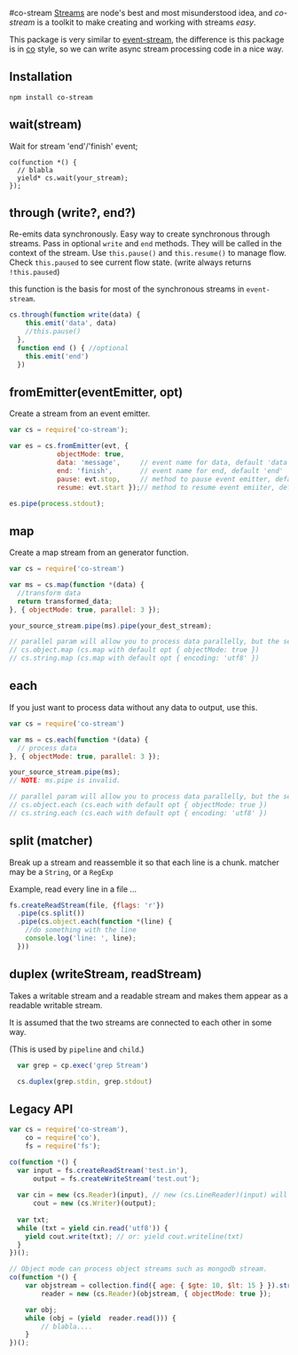#co-stream
[Streams](http://nodejs.org/api/stream.html "Stream") are node's best and most misunderstood idea, and _<em>co-stream</em>_ is a toolkit to make creating and working with streams <em>easy</em>. 

This package is very similar to [event-stream](https://github.com/dominictarr/event-stream), the difference is this package is in [co](https://github.com/tj/co) style, so we can write async stream processing code in a nice way.

## Installation
```
npm install co-stream
```

## wait(stream)

Wait for stream 'end'/'finish' event;

```
co(function *() {
  // blabla
  yield* cs.wait(your_stream);
});
```

## through (write?, end?)

Re-emits data synchronously. Easy way to create synchronous through streams.
Pass in optional `write` and `end` methods. They will be called in the 
context of the stream. Use `this.pause()` and `this.resume()` to manage flow.
Check `this.paused` to see current flow state. (write always returns `!this.paused`)

this function is the basis for most of the synchronous streams in `event-stream`.

``` js
cs.through(function write(data) {
    this.emit('data', data)
    //this.pause() 
  },
  function end () { //optional
    this.emit('end')
  })
```

## fromEmitter(eventEmitter, opt)

Create a stream from an event emitter.

``` js
var cs = require('co-stream');

var es = cs.fromEmitter(evt, {
            objectMode: true,
            data: 'message',     // event name for data, default 'data'
            end: 'finish',       // event name for end, default 'end'
            pause: evt.stop,     // method to pause event emitter, default evt.pause || function () {}
            resume: evt.start });// method to resume event emiiter, default evt.resume || function () {}

es.pipe(process.stdout);
```

## map

Create a map stream from an generator function.  

``` js
var cs = require('co-stream')

var ms = cs.map(function *(data) {
  //transform data
  return transformed_data;
}, { objectMode: true, parallel: 3 });

your_source_stream.pipe(ms).pipe(your_dest_stream);

// parallel param will allow you to process data parallelly, but the sequence of data may be changed, be careful.
// cs.object.map (cs.map with default opt { objectMode: true })
// cs.string.map (cs.map with default opt { encoding: 'utf8' })
```

## each

If you just want to process data without any data to output, use this.

``` js
var cs = require('co-stream')

var ms = cs.each(function *(data) {
  // process data
}, { objectMode: true, parallel: 3 });

your_source_stream.pipe(ms);
// NOTE: ms.pipe is invalid.

// parallel param will allow you to process data parallelly, but the sequence of data may be changed, be careful.
// cs.object.each (cs.each with default opt { objectMode: true })
// cs.string.each (cs.each with default opt { encoding: 'utf8' })
```

## split (matcher)

Break up a stream and reassemble it so that each line is a chunk. matcher may be a `String`, or a `RegExp` 

Example, read every line in a file ...

``` js
fs.createReadStream(file, {flags: 'r'})
  .pipe(cs.split())
  .pipe(cs.object.each(function *(line) {
    //do something with the line 
    console.log('line: ', line);
  }))
```

## duplex (writeStream, readStream)

Takes a writable stream and a readable stream and makes them appear as a readable writable stream.

It is assumed that the two streams are connected to each other in some way.  

(This is used by `pipeline` and `child`.)

``` js
  var grep = cp.exec('grep Stream')

  cs.duplex(grep.stdin, grep.stdout)
```

## Legacy API

```javascript
var cs = require('co-stream'),
    co = require('co'),
    fs = require('fs');

co(function *() {
  var input = fs.createReadStream('test.in'),
      output = fs.createWriteStream('test.out');
      
  var cin = new (cs.Reader)(input), // new (cs.LineReader)(input) will create a line reader.
      cout = new (cs.Writer)(output);
      
  var txt;
  while (txt = yield cin.read('utf8')) {
    yield cout.write(txt); // or: yield cout.writeline(txt)
  }
})();

// Object mode can process object streams such as mongodb stream.
co(function *() {
    var objstream = collection.find({ age: { $gte: 10, $lt: 15 } }).stream(),
        reader = new (cs.Reader)(objstream, { objectMode: true });

    var obj;
    while (obj = (yield  reader.read())) {
        // blabla....
    }
})();
```
